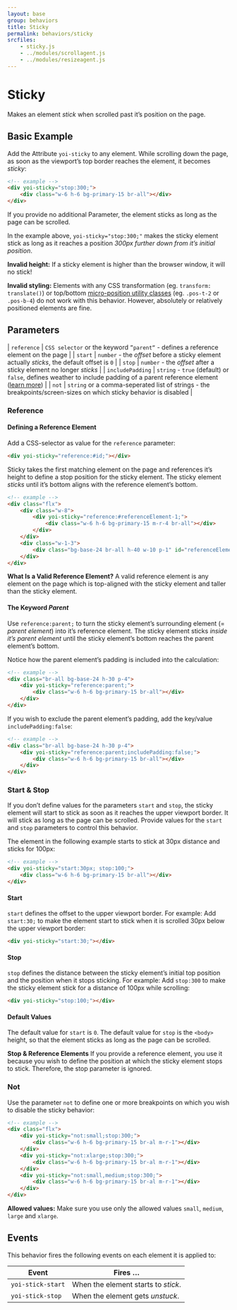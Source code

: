 ```yaml
---
layout: base
group: behaviors
title: Sticky
permalink: behaviors/sticky
srcfiles:
    - sticky.js
    - ../modules/scrollagent.js
    - ../modules/resizeagent.js
---
```


# Sticky

<p class="intro">Makes an element <i>stick</i> when scrolled past it’s position on the page.</p>

## Basic Example

Add the Attribute `yoi-sticky` to any element. While scrolling down the page, as soon as the viewport’s top border reaches the element, it becomes *sticky*:

```html
<!-- example -->
<div yoi-sticky="stop:300;">
    <div class="w-6 h-6 bg-primary-15 br-all"></div>
</div>
```

<p class="hint hint--primary">If you provide no additional Parameter, the element sticks as long as the page can be scrolled.</p>

In the example above, `yoi-sticky="stop:300;"` makes the sticky element stick as long as it reaches a position *300px further down from it’s initial position*.

<p class="hint hint--negative"><b>Invalid height:</b> If a sticky element is higher than the browser window, it will no stick!</p>

<p class="hint hint--negative"><b>Invalid styling:</b> Elements with any CSS transformation (eg. <code>transform: translate()</code>) or top/bottom <a href="{{ site.github.url }}/utilities/layout.html#micro-positioning">micro-position utility classes</a> (eg. <code>.pos-t-2</code> or <code>.pos-b-4</code>) do not work with this behavior. However, absolutely or relatively positioned elements are fine.</p>

## Parameters

| `reference`      | `CSS selector` or the keyword `”parent“` - defines a reference element on the page                                                           |
| `start`          | `number` - the *offset* before a sticky element actually *sticks*, the default offset is `0`                                                 |
| `stop`           | `number` - the *offset* after a sticky element no longer *sticks*                                                                            |
| `includePadding` | `string` - `true` (default) or `false`, defines weather to include padding of a parent reference element ([learn more](behaviors/sticky.html#the-keyword-parent)) |
| `not`            | `string` or a comma-seperated list of strings - the breakpoints/screen-sizes on which sticky behavior is disabled                           |

### Reference

#### Defining a Reference Element

Add a CSS-selector as value for the `reference` parameter:

```html
<div yoi-sticky="reference:#id;"></div>
```

Sticky takes the first matching element on the page and references it’s height to define a stop position for the sticky element. The sticky element *sticks* until it’s bottom aligns with the reference element’s bottom.

```html
<!-- example -->
<div class="flx">
    <div class="w-8">
        <div yoi-sticky="reference:#referenceElement-1;">
            <div class="w-6 h-6 bg-primary-15 m-r-4 br-all"></div>
        </div>
    </div>
    <div class="w-1-3">
        <div class="bg-base-24 br-all h-40 w-10 p-1" id="referenceElement-1"></div>
    </div>
</div>
```

<p class="hint hint--primary"><b>What Is a Valid Reference Element?</b> A valid reference element is any element on the page which is top-aligned with the sticky element and taller than the sticky element.</p>

#### The Keyword *Parent*

Use `reference:parent;` to turn the sticky element’s surrounding element (= *parent element*) into it’s reference element. The sticky element sticks *inside it’s parent element* until the sticky element’s bottom reaches the parent element’s bottom.

Notice how the parent element’s padding is included into the calculation:

```html
<!-- example -->
<div class="br-all bg-base-24 h-30 p-4">
    <div yoi-sticky="reference:parent;">
        <div class="w-6 h-6 bg-primary-15 br-all"></div>
    </div>
</div>
```

If you wish to exclude the parent element’s padding, add the key/value `includePadding:false`:

```html
<!-- example -->
<div class="br-all bg-base-24 h-30 p-4">
    <div yoi-sticky="reference:parent;includePadding:false;">
        <div class="w-6 h-6 bg-primary-15 br-all"></div>
    </div>
</div>
```

### Start & Stop

If you don’t define values for the parameters `start` and `stop`, the sticky element will start to stick as soon as it reaches the upper viewport border. It will stick as long as the page can be scrolled. Provide values for the `start` and `stop` parameters to control this behavior.

The element in the following example starts to stick at 30px distance and sticks for 100px:

```html
<!-- example -->
<div yoi-sticky="start:30px; stop:100;">
    <div class="w-6 h-6 bg-primary-15 br-all"></div>
</div>
```

#### Start

`start` defines the offset to the upper viewport border. For example: Add `start:30;` to make the element start to stick when it is scrolled 30px below the upper viewport border:

```html
<div yoi-sticky="start:30;"></div>
```

#### Stop

`stop` defines the distance between the sticky element’s initial top position and the position when it stops sticking. For example: Add `stop:300` to make the sticky element stick for a distance of 100px while scrolling:

```html
<div yoi-sticky="stop:100;"></div>
```

#### Default Values

The default value for `start` is `0`. The default value for `stop` is the `<body>` height, so that the element sticks as long as the page can be scrolled.

<p class="hint hint--primary"><b>Stop & Reference Elements</b> If you provide a reference element, you use it because you wish to define the position at which the sticky element stops to stick. Therefore, the stop parameter is ignored.</p>

### Not

Use the parameter `not` to define one or more breakpoints on which you wish to disable the sticky behavior:

```html
<!-- example -->
<div class="flx">
    <div yoi-sticky="not:small;stop:300;">
        <div class="w-6 h-6 bg-primary-15 br-al m-r-1"></div>
    </div>
    <div yoi-sticky="not:xlarge;stop:300;">
        <div class="w-6 h-6 bg-primary-15 br-al m-r-1"></div>
    </div>
    <div yoi-sticky="not:small,medium;stop:300;">
        <div class="w-6 h-6 bg-primary-15 br-al m-r-1"></div>
    </div>
</div>
```

<p class="hint hint--primary"><b>Allowed values:</b> Make sure you use only the allowed values <code>small</code>, <code>medium</code>, <code>large</code> and <code>xlarge</code>.</p>

## Events

This behavior fires the following events on each element it is applied to:

| Event             | Fires …                                   |
| ----------------- | ----------------------------------------- |
| `yoi-stick-start` | When the element starts to *stick*.       |
| `yoi-stick-stop`  | When the element gets *unstuck*.          |
